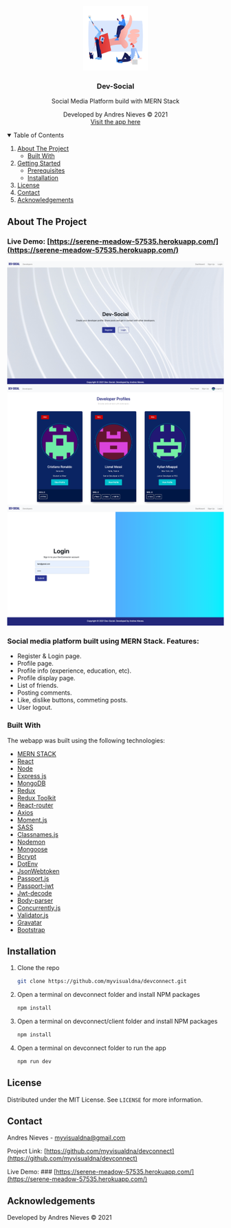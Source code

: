 <!-- PROJECT LOGO -->
<br />
<p align="center">
  <a>
    <img src="pictures/clip-social-networks.png" alt="Logo" width="150" height="150">
  </a>

  <h3 align="center">Dev-Social</h3>

  <p align="center">
    Social Media Platform build with MERN Stack
</p>

  <p align="center">
    Developed by Andres Nieves © 2021
    <br />
      <a align="center" href='https://serene-meadow-57535.herokuapp.com/'>
    Visit the app here
  </a>
</p>




<!-- TABLE OF CONTENTS -->
<details open="open">
  <summary>Table of Contents</summary>
  <ol>
    <li>
      <a href="#about-the-project">About The Project</a>
      <ul>
        <li><a href="#built-with">Built With</a></li>
      </ul>
    </li>
    <li>
      <a href="#getting-started">Getting Started</a>
      <ul>
        <li><a href="#prerequisites">Prerequisites</a></li>
        <li><a href="#installation">Installation</a></li>
      </ul>
    </li>
    <li><a href="#license">License</a></li>
    <li><a href="#contact">Contact</a></li>
    <li><a href="#acknowledgements">Acknowledgements</a></li>
  </ol>
</details>

<!-- ABOUT THE PROJECT -->

## About The Project


### Live Demo: [https://serene-meadow-57535.herokuapp.com/](https://serene-meadow-57535.herokuapp.com/)

![Landing](pictures/Dev-MainScreen.png)
![FeedScreen](pictures/FeedScreen.png)
![LoginScreen](pictures/LoginScreen.png)




### Social media platform built using MERN Stack. Features:

- Register & Login page.
- Profile page.
- Profile info (experience, education, etc).
- Profile display page.
- List of friends.
- Posting comments.
- Like, dislike buttons, commeting posts.
- User logout.

### Built With

The webapp was built using the following technologies:

- [MERN STACK](https://www.mongodb.com/mern-stack)
- [React](https://reactjs.org/)
- [Node](https://nodejs.org/)
- [Express js](https://expressjs.com/)
- [MongoDB](https://mongodb.com/)
- [Redux](https://redux.js.org/)
- [Redux Toolkit](https://redux-toolkit.js.org/)
- [React-router](https://reactrouter.com/)
- [Axios](https://www.axios-http.com)
- [Moment.js](https://momentjs.com/)
- [SASS](https://sass-lang.com/)
- [Classnames.js](https://www.npmjs.com/package/classnames)
- [Nodemon](https://www.npmjs.com/package/nodemon)
- [Mongoose](https://mongoosejs.com/)
- [Bcrypt](https://www.npmjs.com/package/bcrypt)
- [DotEnv](https://www.npmjs.com/package/dotenv)
- [JsonWebtoken](https://www.npmjs.com/package/jsonwebtoken)
- [Passport.js](http://www.passportjs.org/)
- [Passport-jwt](http://www.passportjs.org/packages/passport-jwt/)
- [Jwt-decode](https://www.npmjs.com/package/jwt-decode)
- [Body-parser](https://www.npmjs.com/package/body-parser)
- [Concurrently.js](https://www.npmjs.com/package/concurrently)
- [Validator.js](https://www.npmjs.com/package/validatorjs)
- [Gravatar](https://www.gravatar.com)
- [Bootstrap](https://getbootstrap.com)

## Installation

1. Clone the repo
   ```sh
   git clone https://github.com/myvisualdna/devconnect.git
   ```
2. Open a terminal on devconnect folder and install NPM packages

   ```sh
   npm install
   ```

3. Open a terminal on devconnect/client folder and install NPM packages
   ```sh
   npm install
   ```
4. Open a terminal on devconnect folder to run the app
   ```sh
   npm run dev
   ```

<!-- LICENSE -->

## License

Distributed under the MIT License. See `LICENSE` for more information.

<!-- CONTACT -->

## Contact

Andres Nieves - myvisualdna@gmail.com

Project Link: [https://github.com/myvisualdna/devconnect](https://github.com/myvisualdna/devconnect)

Live Demo: ### [https://serene-meadow-57535.herokuapp.com/](https://serene-meadow-57535.herokuapp.com/)

<!-- ACKNOWLEDGEMENTS -->

## Acknowledgements

Developed by Andres Nieves © 2021

